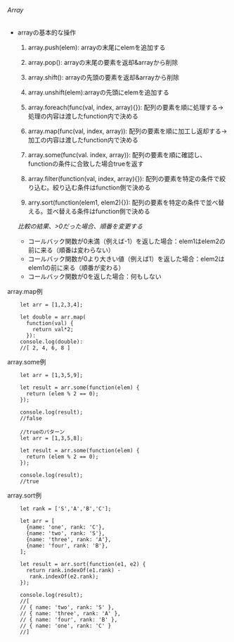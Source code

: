 ###### Array

- arrayの基本的な操作

  1. array.push(elem): arrayの末尾にelemを追加する

  2. array.pop(): arrayの末尾の要素を返却&arrayから削除

  3. array.shift(): arrayの先頭の要素を返却&arrayから削除

  4. array.unshift(elem):arrayの先頭にelemを追加する

  5. array.foreach(func(val, index, array){}): 配列の要素を順に処理する->処理の内容は渡したfunction内で決める

  6. array.map(func(val, index, array)): 配列の要素を順に加工し返却する->加工の内容は渡したfunction内で決める

  7. array.some(func(val. index, array)): 配列の要素を順に確認し、functionの条件に合致した場合trueを返す

  8. array.filter(function(val, index, array){}): 配列の要素を特定の条件で絞り込む。絞り込む条件はfunction側で決める

  9. arry.sort(function(elem1, elem2){}): 配列の要素を特定の条件で並べ替える。並べ替える条件はfunction側で決める  

    *比較の結果、>0だった場合、順番を変更する*    
    - コールバック関数が0未満（例えば-1）を返した場合：elem1はelem2の前に来る（順番は変わらない）
    - コールバック関数が0より大きい値（例えば1）を返した場合：elem2はelem1の前に来る（順番が変わる）
    - コールバック関数が0を返した場合：何もしない


array.map例

        let arr = [1,2,3,4];

        let double = arr.map(
          function(val) {
            return val*2;
          }):
        console.log(double):
        //[ 2, 4, 6, 8 ]


array.some例

        let arr = [1,3,5,9];

        let result = arr.some(function(elem) {
          return (elem % 2 == 0);
        });

        console.log(result);
        //false

        //trueのパターン
        let arr = [1,3,5,8];

        let result = arr.some(function(elem) {
          return (elem % 2 == 0);
        });

        console.log(result);
        //true



array.sort例

        let rank = ['S','A','B','C'];

        let arr = [
          {name: 'one', rank: 'C'},
          {name: 'two', rank: 'S'},
          {name: 'three', rank: 'A'},
          {name: 'four', rank: 'B'},
        ];

        let result = arr.sort(function(e1, e2) {
          return rank.indexOf(e1.rank) -
           rank.indexOf(e2.rank);
        });

        console.log(result);
        //[
        // { name: 'two', rank: 'S' },
        // { name: 'three', rank: 'A' },
        // { name: 'four', rank: 'B' },
        // { name: 'one', rank: 'C' }
        //]
